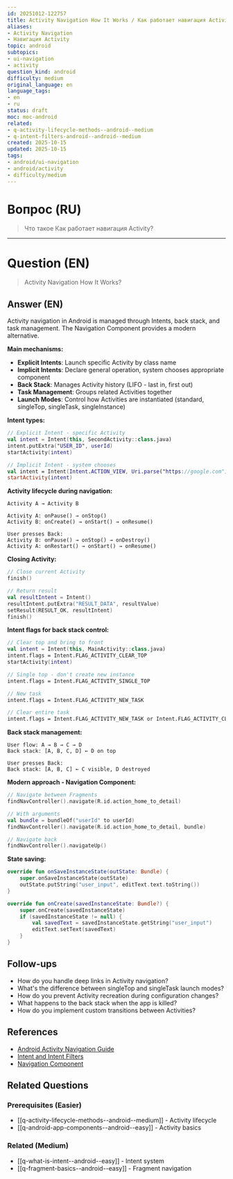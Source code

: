 ```yaml
---
id: 20251012-122757
title: Activity Navigation How It Works / Как работает навигация Activity
aliases:
- Activity Navigation
- Навигация Activity
topic: android
subtopics:
- ui-navigation
- activity
question_kind: android
difficulty: medium
original_language: en
language_tags:
- en
- ru
status: draft
moc: moc-android
related:
- q-activity-lifecycle-methods--android--medium
- q-intent-filters-android--android--medium
created: 2025-10-15
updated: 2025-10-15
tags:
- android/ui-navigation
- android/activity
- difficulty/medium
---
```


# Вопрос (RU)
> Что такое Как работает навигация Activity?

---

# Question (EN)
> Activity Navigation How It Works?

## Answer (EN)
Activity navigation in Android is managed through Intents, back stack, and task management. The Navigation Component provides a modern alternative.

**Main mechanisms:**

- **Explicit Intents**: Launch specific Activity by class name
- **Implicit Intents**: Declare general operation, system chooses appropriate component
- **Back Stack**: Manages Activity history (LIFO - last in, first out)
- **Task Management**: Groups related Activities together
- **Launch Modes**: Control how Activities are instantiated (standard, singleTop, singleTask, singleInstance)

**Intent types:**

```kotlin
// Explicit Intent - specific Activity
val intent = Intent(this, SecondActivity::class.java)
intent.putExtra("USER_ID", userId)
startActivity(intent)

// Implicit Intent - system chooses
val intent = Intent(Intent.ACTION_VIEW, Uri.parse("https://google.com"))
startActivity(intent)
```

**Activity lifecycle during navigation:**

```
Activity A → Activity B

Activity A: onPause() → onStop()
Activity B: onCreate() → onStart() → onResume()

User presses Back:
Activity B: onPause() → onStop() → onDestroy()
Activity A: onRestart() → onStart() → onResume()
```

**Closing Activity:**

```kotlin
// Close current Activity
finish()

// Return result
val resultIntent = Intent()
resultIntent.putExtra("RESULT_DATA", resultValue)
setResult(RESULT_OK, resultIntent)
finish()
```

**Intent flags for back stack control:**

```kotlin
// Clear top and bring to front
val intent = Intent(this, MainActivity::class.java)
intent.flags = Intent.FLAG_ACTIVITY_CLEAR_TOP
startActivity(intent)

// Single top - don't create new instance
intent.flags = Intent.FLAG_ACTIVITY_SINGLE_TOP

// New task
intent.flags = Intent.FLAG_ACTIVITY_NEW_TASK

// Clear entire task
intent.flags = Intent.FLAG_ACTIVITY_NEW_TASK or Intent.FLAG_ACTIVITY_CLEAR_TASK
```

**Back stack management:**

```
User flow: A → B → C → D
Back stack: [A, B, C, D] ← D on top

User presses Back:
Back stack: [A, B, C] ← C visible, D destroyed
```

**Modern approach - Navigation Component:**

```kotlin
// Navigate between Fragments
findNavController().navigate(R.id.action_home_to_detail)

// With arguments
val bundle = bundleOf("userId" to userId)
findNavController().navigate(R.id.action_home_to_detail, bundle)

// Navigate back
findNavController().navigateUp()
```

**State saving:**

```kotlin
override fun onSaveInstanceState(outState: Bundle) {
    super.onSaveInstanceState(outState)
    outState.putString("user_input", editText.text.toString())
}

override fun onCreate(savedInstanceState: Bundle?) {
    super.onCreate(savedInstanceState)
    if (savedInstanceState != null) {
        val savedText = savedInstanceState.getString("user_input")
        editText.setText(savedText)
    }
}
```

## Follow-ups

- How do you handle deep links in Activity navigation?
- What's the difference between singleTop and singleTask launch modes?
- How do you prevent Activity recreation during configuration changes?
- What happens to the back stack when the app is killed?
- How do you implement custom transitions between Activities?

## References

- [Android Activity Navigation Guide](https://developer.android.com/guide/components/activities/tasks-and-back-stack)
- [Intent and Intent Filters](https://developer.android.com/guide/components/intents-filters)
- [Navigation Component](https://developer.android.com/guide/navigation)

## Related Questions

### Prerequisites (Easier)
- [[q-activity-lifecycle-methods--android--medium]] - Activity lifecycle
- [[q-android-app-components--android--easy]] - Activity basics

### Related (Medium)
- [[q-what-is-intent--android--easy]] - Intent system
- [[q-fragment-basics--android--easy]] - Fragment navigation